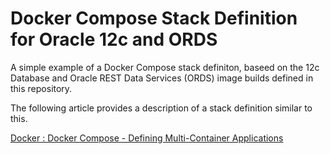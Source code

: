 # Docker Compose Stack Definition for Oracle 12c and ORDS

A simple example of a Docker Compose stack definiton, baseed on the 12c Database and Oracle REST Data Services (ORDS) image builds defined in this repository.

The following article provides a description of a stack definition similar to this.

[Docker : Docker Compose - Defining Multi-Container Applications](https://oracle-base.com/articles/linux/docker-compose-multi-container-applications)
